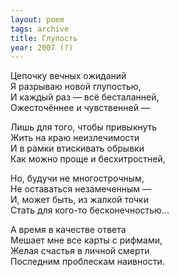```yaml
---
layout: poem
tags: archive
title: Глупость
year: 2007 (?)
---
```


Цепочку вечных ожиданий<br>
Я разрываю новой глупостью,<br>
И каждый раз — всё бесталанней,<br>
Ожесточённее и чувственней —<br>

Лишь для того, чтобы привыкнуть<br>
Жить на краю неизлечимости<br>
И в рамки втискивать обрывки<br>
Как можно проще и бесхитростней,<br>

Но, будучи не многострочным,<br>
Не оставаться незамеченным —<br>
И, может быть, из жалкой точки<br>
Стать для кого-то бесконечностью...<br>

А время в качестве ответа<br>
Мешает мне все карты с рифмами,<br>
Желая счастья в личной смерти<br>
Последним проблескам наивности.
